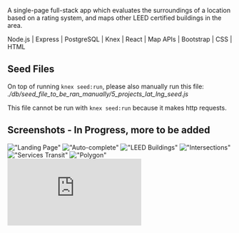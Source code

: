 A single-page full-stack app which evaluates the surroundings of a location based on a rating system, and maps other LEED certified buildings in the area. 

Node.js | Express | PostgreSQL | Knex | React | Map APIs | Bootstrap | CSS | HTML

## Seed Files

On top of running `knex seed:run`, please also manually run this file: *./db/seed_file_to_be_ran_manually/5_projects_lat_lng_seed.js*

This file cannot be run with `knex seed:run` because it makes http requests. 

## Screenshots - In Progress, more to be added

!["Landing Page"](https://github.com/viccyc/follow-my-LEED/blob/master/docs/Landing%20page.png)
!["Auto-complete"](https://github.com/viccyc/follow-my-LEED/blob/master/docs/Auto-complete.png)
!["LEED Buildings"](https://github.com/viccyc/follow-my-LEED/blob/master/docs/LEED%20buildings.png)
!["Intersections"](https://github.com/viccyc/follow-my-LEED/blob/master/docs/Intersections.png)
!["Services Transit"](https://github.com/viccyc/follow-my-LEED/blob/master/docs/Services%20and%20transit.png)
!["Polygon"](https://github.com/viccyc/follow-my-LEED/blob/master/docs/Polygon.png)
!["Tech stack"](https://github.com/viccyc/follow-my-LEED/blob/master/docs/Tech%20Stack.pdf)

